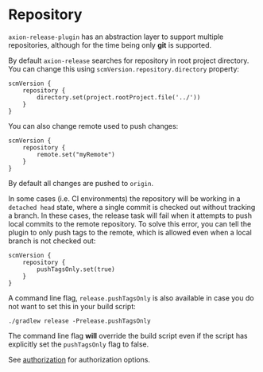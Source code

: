 # Repository

`axion-release-plugin` has an abstraction layer to support multiple
repositories, although for the time being only **git** is supported.

By default `axion-release` searches for repository in root project
directory. You can change this using `scmVersion.repository.directory`
property:

    scmVersion {
        repository {
            directory.set(project.rootProject.file('../'))
        }
    }

You can also change remote used to push changes:

    scmVersion {
        repository {
            remote.set("myRemote")
        }
    }

By default all changes are pushed to `origin`.

In some cases (i.e. CI environments) the repository will be working in a
`detached head` state, where a single commit is checked out without
tracking a branch. In these cases, the release task will fail when it
attempts to push local commits to the remote repository. To solve this
error, you can tell the plugin to only push tags to the remote, which is
allowed even when a local branch is not checked out:

    scmVersion {
        repository {
            pushTagsOnly.set(true)
        }
    }

A command line flag, `release.pushTagsOnly` is also available in case
you do not want to set this in your build script:

    ./gradlew release -Prelease.pushTagsOnly

The command line flag **will** override the build script even if the
script has explicitly set the `pushTagsOnly` flag to false.

See [authorization](authorization.md) for authorization options.
